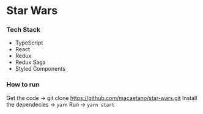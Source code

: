 # Star Wars

### Tech Stack

- TypeScript
- React
- Redux
- Redux Saga
- Styled Components

### How to run

Get the code -> git clone https://github.com/macaetano/star-wars.git
Install the dependecies -> `yarn`
Run -> `yarn start`
